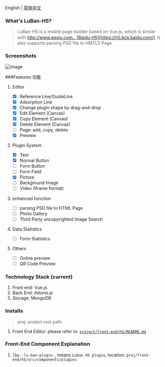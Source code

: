 English | [简体中文](./README.md)

### What's LuBan-H5?
> LuBan-H5 is a mobile page builder based on Vue.js, which is similar with http://www.eqxiu.com、[Baidu-H5](https://h5.bce.baidu.com/). It also supports parsing PSD file to HMTL5 Page

### Screenshots
![image](https://user-images.githubusercontent.com/12668546/61186568-974b1c80-a699-11e9-831b-a87a506699b9.png)


###Features 功能
1. Editor
    - [x] Reference Line/GuideLine
    - [x] Adsorption Line
    - [x] Change plugin shape by drag-and-drop
    - [x] Edit Element (Canvas)
    - [x] Copy Element (Canvas)
    - [x] Delete Element (Canvas)
    - [ ] Page: add, copy, delete
    - [x] Preview

2. Plugin System

    - [x] Text
    - [x] Normal Button
    - [ ] Form Button
    - [ ] Form Field
    - [x] Picture
    - [ ] Background Image
    - [ ] Video (Iframe format)

3. enhanced function
    - [ ] parsing PSD file to HTML Page
    - [ ] Photo Gallery
    - [ ] Third Party uncopyrighted Image Search

4. Data Statistics
    - [ ] Form Statistics

5. Others
    - [ ] Online preview
    - [ ] QR Code Preview

### Technology Stack (current)
  1. Front end: Vue.js
  2. Back End: Adonis.js
  3. Storage: MongoDB

### Installs
> proj: project root path

  1. Front End
      Editor: please refer to: [`project/front-end/h5/README.md`](https://github.com/ly525/luban-h5/blob/dev/front-end/h5/README.md)

### Front-End Component Explanation
1. `lbp-`: `lu-ban-plugin-`, means `Luban H5 plugin`, location: `proj/front-end/h5/src/components/plugins`